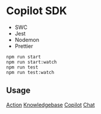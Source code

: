 # Copilot SDK

- SWC
- Jest
- Nodemon
- Prettier

```
npm run start
npm run start:watch
npm run test
npm run test:watch
```



## Usage
[Action](test/action.test.ts) 
[Knowledgebase](test/knowledgebase.test.ts) 
[Copilot](test/integration.test.ts) 
[Chat](test/initChat.test.ts)